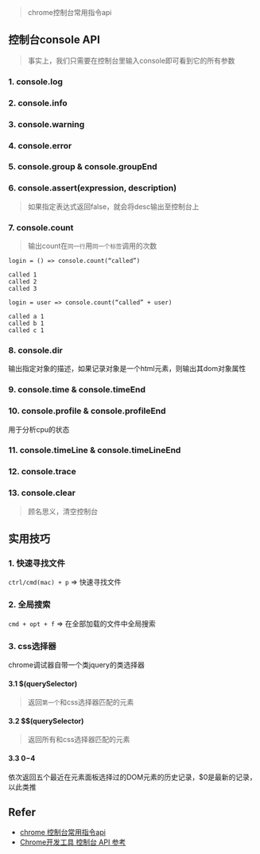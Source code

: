 > chrome控制台常用指令api

## 控制台console API

> 事实上，我们只需要在控制台里输入console即可看到它的所有参数

### 1. console.log

### 2. console.info

### 3. console.warning

### 4. console.error

### 5. console.group & console.groupEnd

### 6. console.assert(expression, description)

> 如果指定表达式返回false，就会将desc输出至控制台上

### 7. console.count

> 输出count在`同一行`用`同一个标签`调用的次数

```
login = () => console.count(“called”)

called 1
called 2
called 3

login = user => console.count(“called” + user)

called a 1
called b 1
called c 1

```

### 8. console.dir

输出指定对象的描述，如果记录对象是一个html元素，则输出其dom对象属性

### 9. console.time & console.timeEnd

### 10. console.profile & console.profileEnd

用于分析cpu的状态

### 11. console.timeLine & console.timeLineEnd

### 12. console.trace

### 13. console.clear

> 顾名思义，清空控制台

## 实用技巧

### 1. 快速寻找文件

`ctrl/cmd(mac) + p` => 快速寻找文件

### 2. 全局搜索

`cmd + opt + f` => 在全部加载的文件中全局搜索

### 3. css选择器

chrome调试器自带一个类jquery的类选择器

#### 3.1 $(querySelector)

> 返回`第一个`和css选择器匹配的元素

#### 3.2 $$(querySelector)

> 返回所有和css选择器匹配的元素

#### 3.3 $0-$4

依次返回五个最近在元素面板选择过的DOM元素的历史记录，$0是最新的记录，以此类推


## Refer

* [chrome 控制台常用指令api](https://blog.csdn.net/u598975767/article/details/75047436)
* [Chrome开发工具 控制台 API 参考](https://www.w3cschool.cn/chromedevtools/ntao1oeh.html)